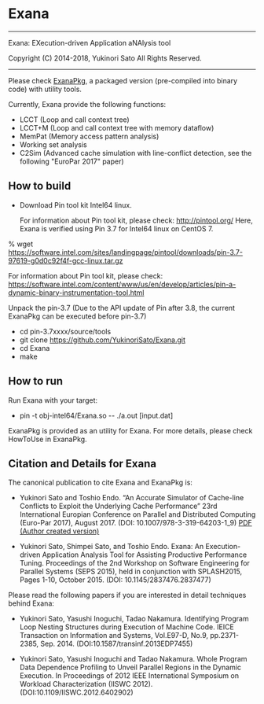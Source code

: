 # Exana

------------------------------------------------------------------------------

Exana: EXecution-driven Application aNAlysis tool

Copyright (C)   2014-2018,   Yukinori Sato
All Rights Reserved. 

------------------------------------------------------------------------------

Please check [ExanaPkg](https://github.com/YukinoriSato/ExanaPkg), a packaged version (pre-compiled into binary code) with utility tools.

Currently, Exana provide the following functions:
* LCCT (Loop and call context tree)
* LCCT+M (Loop and call context tree with memory dataflow)
* MemPat (Memory access pattern analysis)
* Working set analysis
* C2Sim (Advanced cache simulation with line-conflict detection, see the following "EuroPar 2017" paper) 

## How to build
* Download Pin tool kit Intel64 linux.

    For information about Pin tool kit, please check:
    	http://pintool.org/ 
    Here, Exana is verified using Pin 3.7 for Intel64 linux on CentOS 7.
    
% wget https://software.intel.com/sites/landingpage/pintool/downloads/pin-3.7-97619-g0d0c92f4f-gcc-linux.tar.gz

For information about Pin tool kit, please check: https://software.intel.com/content/www/us/en/develop/articles/pin-a-dynamic-binary-instrumentation-tool.html

Unpack the pin-3.7 (Due to the API update of Pin after 3.8, the current ExanaPkg can be executed before pin-3.7)
    
* cd pin-3.7xxxx/source/tools
* git clone https://github.com/YukinoriSato/Exana.git
* cd Exana
* make


## How to run
Run Exana with your target:
* pin -t obj-intel64/Exana.so -- ./a.out [input.dat]

ExanaPkg is provided as an utility for Exana.
For more details, please check HowToUse in ExanaPkg.


## Citation and Details for Exana

The canonical publication to cite Exana and ExanaPkg is:

* Yukinori Sato and Toshio Endo. “An Accurate Simulator of Cache-line Conflicts to Exploit the Underlying Cache Performance” 23rd International Europian Conference on Parallel and Distributed Computing (Euro-Par 2017), August 2017. (DOI: 10.1007/978-3-319-64203-1_9) [PDF (Author created version)](https://www.perf.cs.tut.ac.jp/~yukinori/EuroPar2017-sato-author-created-version.pdf)


* Yukinori Sato, Shimpei Sato, and Toshio Endo. Exana: An Execution-driven Application Analysis Tool for Assisting Productive Performance Tuning. Proceedings of the 2nd Workshop on Software Engineering for Parallel Systems (SEPS 2015), held in conjunction with SPLASH2015, Pages 1-10, October 2015. (DOI: 10.1145/2837476.2837477)


Please read the following papers if you are interested in detail techniques behind Exana:

* Yukinori Sato, Yasushi Inoguchi, Tadao Nakamura. Identifying Program Loop Nesting Structures during Execution of Machine Code. IEICE Transaction on Information and Systems, Vol.E97-D, No.9, pp.2371-2385, Sep. 2014. (DOI:10.1587/transinf.2013EDP7455)

* Yukinori Sato, Yasushi Inoguchi and Tadao Nakamura. Whole Program Data Dependence Profiling to Unveil Parallel Regions in the Dynamic Execution. In Proceedings of 2012 IEEE International Symposium on Workload Characterization (IISWC 2012). (DOI:10.1109/IISWC.2012.6402902) 

